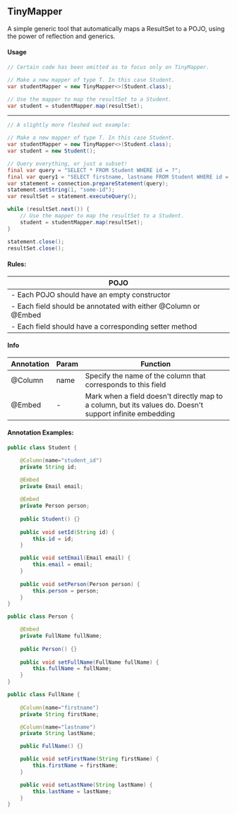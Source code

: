 ## TinyMapper

A simple generic tool that automatically maps a ResultSet to a POJO, using the power of reflection and generics.

#### Usage
```java
// Certain code has been omitted as to focus only on TinyMapper.

// Make a new mapper of type T. In this case Student.
var studentMapper = new TinyMapper<>(Student.class);

// Use the mapper to map the resultSet to a Student.
var student = studentMapper.map(resultSet);
```

---

```java
// A slightly more fleshed out example:

// Make a new mapper of type T. In this case Student.
var studentMapper = new TinyMapper<>(Student.class);
var student = new Student();

// Query everything, or just a subset!
final var query = "SELECT * FROM Student WHERE id = ?";
final var query1 = "SELECT firstname, lastname FROM Student WHERE id = ?";
var statement = connection.prepareStatement(query);
statement.setString(1, "some-id");
var resultSet = statement.executeQuery();

while (resultSet.next()) {
    // Use the mapper to map the resultSet to a Student.
    student = studentMapper.map(resultSet);
}

statement.close();
resultSet.close();
```

#### Rules:
| POJO                                                           |
| ---------------------------------------------------------------|
| - Each POJO should have an empty constructor                   |
| - Each field should be annotated with either @Column or @Embed |
| - Each field should have a corresponding setter method         |

#### Info
| Annotation | Param | Function | 
| ---------- | ----- |--------  |
| @Column    | name  | Specify the name of the column that corresponds to this field |
| @Embed     | -     | Mark when a field doesn't directly map to a column, but its values do. Doesn't support infinite embedding |

#### Annotation Examples:

```java
public class Student {

    @Column(name="student_id")
    private String id;

    @Embed
    private Email email;
    
    @Embed
    private Person person;
    
    public Student() {}
    
    public void setId(String id) {
        this.id = id;
    }

    public void setEmail(Email email) {
        this.email = email;
    }
    
    public void setPerson(Person person) {
        this.person = person;
    }
}
```

```java
public class Person {

    @Embed
    private FullName fullName;
    
    public Person() {}
    
    public void setFullName(FullName fullName) {
        this.fullName = fullName;
    }
}
```

```java
public class FullName {
    
    @Column(name="firstname")
    private String firstName;

    @Column(name="lastname")
    private String lastName;

    public FullName() {}

    public void setFirstName(String firstName) {
        this.firstName = firstName;
    }

    public void setLastName(String lastName) {
        this.lastName = lastName;
    }
}
```
